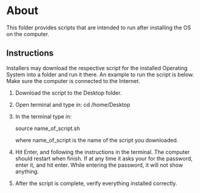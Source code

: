 About
======

This folder provides scripts that are intended to run after installing the OS on
the computer. 

Instructions
-------------

Installers may download the respective script for the installed Operating 
System into a folder and run it there.  An example to run the script is below.
Make sure the computer is connected to the Internet.

1. Download the script to the Desktop folder.

2. Open terminal and type in:
	cd /home/Desktop

3. In the terminal type in:

	source name_of_script.sh
   
   where name_of_script is the name of the script you downloaded.

4. Hit Enter, and following the instructions in the terminal.  The computer 
   should restart when finish.  If at any time it asks your for the password,
   enter it, and hit enter. While entering the password, it will not show 
   anything.

5. After the script is complete, verify everything installed correctly.
